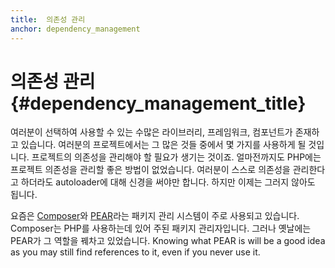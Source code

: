 ```yaml
---
title:  의존성 관리 
anchor: dependency_management
---
```


# 의존성 관리 {#dependency_management_title}

여러분이 선택하여 사용할 수 있는 수많은 라이브러리, 프레임워크, 컴포넌트가 존재하고 있습니다. 여러분의 프로젝트에서는
그 많은 것들 중에서 몇 가지를 사용하게 될 것입니다. 프로젝트의 의존성을 관리해야 할 필요가 생기는 것이죠. 얼마전까지도
PHP에는 프로젝트 의존성을 관리할 좋은 방법이 없었습니다. 여러분이 스스로 의존성을 관리한다고 하더라도 autoloader에
대해 신경을 써야만 합니다. 하지만 이제는 그러지 않아도 됩니다.

요즘은 [Composer]와 [PEAR]라는 패키지 관리 시스템이 주로 사용되고 있습니다. Composer는 PHP를 사용하는데 있어 주된
패키지 관리자입니다. 그러나 옛날에는 PEAR가 그 역할을 꿰차고 있었습니다.
Knowing what PEAR is will be a good idea as you may still find references to it, even if you never use it.

[Composer]: #composer_and_packagist
[PEAR]: #pear
